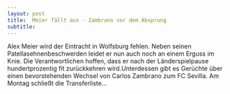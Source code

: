 ```yaml
---
layout: post
title:  Meier fällt aus - Zambrano vor dem Absprung
subtitle:  
---
```


Alex Meier wird der Eintracht in Wolfsburg fehlen. Neben seinen Patellasehnenbeschwerden leidet er nun auch noch an einem Erguss im Knie. Die Verantwortlichen hoffen, dass er nach der Länderspielpause hundertprozentig fit zurückkehren wird.Unterdessen gibt es Gerüchte über einen bevorstehenden Wechsel von Carlos Zambrano zum FC Sevilla. Am Montag schließt die Transferliste...


